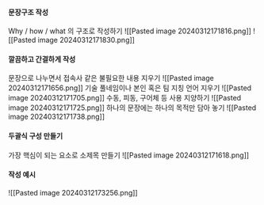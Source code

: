#### 문장구조 작성
Why / how / what 의 구조로 작성하기
![[Pasted image 20240312171816.png]]
![[Pasted image 20240312171830.png]]
#### 깔끔하고 간결하게 작성
문장으로 나누면서 접속사 같은 불필요한 내용 지우기
![[Pasted image 20240312171656.png]]
기술 풀네임이나 본인 혹은 팀 지칭 언어 지우기
![[Pasted image 20240312171705.png]]
수동, 피동, 구어체 등 사용 지양하기
![[Pasted image 20240312171725.png]]
하나의 문장에는 하나의 목적만 담아 놓기
![[Pasted image 20240312171738.png]]

#### 두괄식 구성 만들기
가장 핵심이 되는 요소로 소제목 만들기
![[Pasted image 20240312171618.png]]



#### 작성 예시
![[Pasted image 20240312173256.png]]